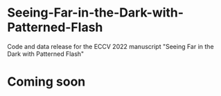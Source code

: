 # Seeing-Far-in-the-Dark-with-Patterned-Flash
Code and data release for the ECCV 2022 manuscript "Seeing Far in the Dark with Patterned Flash"

# Coming soon
